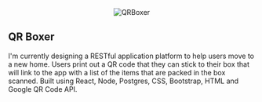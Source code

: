 <div align="center">
    <img src="./QRBoxer.jpg" alt="QRBoxer">
 
</div>

## QR Boxer ##

I'm currently designing a RESTful application platform to help users move to a new home. Users print out a QR code that they can stick to their box that will link to the app with a list of the items that are packed in the box scanned. Built using React, Node, Postgres, CSS, Bootstrap, HTML and Google QR Code API.